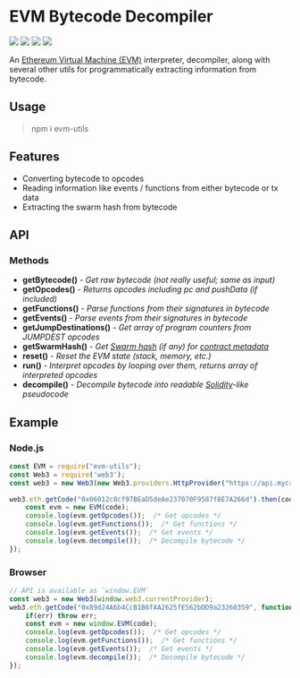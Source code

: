 # EVM Bytecode Decompiler
[![](https://img.shields.io/travis/com/MrLuit/evm-utils.svg?style=flat-square)](https://travis-ci.com/MrLuit/evm-utils)
[![](https://img.shields.io/github/npm/v/npm/evm-utils.svg?style=flat-square)](https://www.npmjs.com/package/evm-utils)
<a href="https://david-dm.org/MrLuit/evm-utils">
[![](https://img.shields.io/david/MrLuit/evm-utils.svg?style=flat-square)](https://david-dm.org/MrLuit/evm-utils)
[![](https://img.shields.io/github/license/MrLuit/evm-utils.svg?style=flat-square)](https://github.com/MrLuit/evm-utils/blob/master/LICENSE)
    
An [Ethereum Virtual Machine (EVM)](https://medium.com/@jeff.ethereum/optimising-the-ethereum-virtual-machine-58457e61ca15) interpreter, decompiler, along with several other utils for programmatically extracting information from bytecode.

## Usage

> npm i evm-utils

## Features
- Converting bytecode to opcodes
- Reading information like events / functions from either bytecode or tx data
- Extracting the swarm hash from bytecode

## API

### Methods

* **getBytecode()** - _Get raw bytecode (not really useful; same as input)_
* **getOpcodes()** - _Returns opcodes including pc and pushData (if included)_
* **getFunctions()** - _Parse functions from their signatures in bytecode_
* **getEvents()** - _Parse events from their signatures in bytecode_
* **getJumpDestinations()** - _Get array of program counters from JUMPDEST opcodes_
* **getSwarmHash()** - _Get [Swarm hash](https://github.com/ethereum/wiki/wiki/Swarm-Hash) (if any) for [contract metadata](https://solidity.readthedocs.io/en/v0.5.2/metadata.html)_
* **reset()** - _Reset the EVM state (stack, memory, etc.)_
* **run()** - _Interpret opcodes by looping over them, returns array of interpreted opcodes_
* **decompile()** - _Decompile bytecode into readable [Solidity](https://en.wikipedia.org/wiki/Solidity)-like pseudocode_

## Example

### Node.js

```javascript
const EVM = require("evm-utils");
const Web3 = require('web3');
const web3 = new Web3(new Web3.providers.HttpProvider("https://api.mycryptoapi.com/eth"));

web3.eth.getCode("0x06012c8cf97BEaD5deAe237070F9587f8E7A266d").then(code => {  /* CryptoKitties contract */
    const evm = new EVM(code);
    console.log(evm.getOpcodes());  /* Get opcodes */
    console.log(evm.getFunctions());  /* Get functions */
    console.log(evm.getEvents());  /* Get events */
    console.log(evm.decompile());  /* Decompile bytecode */
});
```

### Browser
```javascript
// API is available as `window.EVM`
const web3 = new Web3(window.web3.currentProvider);
web3.eth.getCode("0x89d24A6b4CcB1B6fAA2625fE562bDD9a23260359", function(err,code) {  /* DAI contract */
    if(err) throw err;
    const evm = new window.EVM(code);
    console.log(evm.getOpcodes());  /* Get opcodes */
    console.log(evm.getFunctions());  /* Get functions */
    console.log(evm.getEvents());  /* Get events */
    console.log(evm.decompile());  /* Decompile bytecode */
});
```
